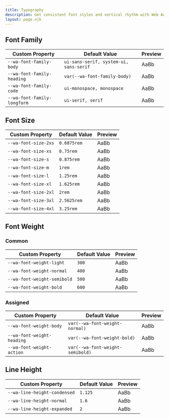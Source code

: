 ```yaml
---
title: Typography
description: Get consistent font styles and vertical rhythm with Web Awesome's typography properties.
layout: page.njk
---
```


## Font Family

| Custom Property               | Default Value |  Preview                        |
| ----------------------------- | - | ------------------------------- |
| `--wa-font-family-body`   | <code>ui-sans-serif, system-ui, sans-serif</code> | <div style="font-family: var(--wa-font-family-body)">AaBb</div> |
| `--wa-font-family-heading`   | <code>var(--wa-font-family-body)</code> | <div style="font-family: var(--wa-font-family-heading)">AaBb</div> |
| `--wa-font-family-code`   | <code>ui-monospace, monospace</code> | <div style="font-family: var(--wa-font-family-code)">AaBb</div> |
| `--wa-font-family-longform`   | <code>ui-serif, serif</code> | <div style="font-family: var(--wa-font-family-longform)">AaBb</div> |

## Font Size

| Custom Property               | Default Value |  Preview                        |
| ----------------------------- | - | ------------------------------- |
| `--wa-font-size-2xs`   | <code>0.6875rem</code> | <div style="font-size: var(--wa-font-size-2xs)">AaBb</div> |
| `--wa-font-size-xs`   | <code>0.75rem</code> | <div style="font-size: var(--wa-font-size-xs)">AaBb</div> |
| `--wa-font-size-s`   | <code>0.875rem</code> | <div style="font-size: var(--wa-font-size-s)">AaBb</div> |
| `--wa-font-size-m`   | <code>1rem</code> | <div style="font-size: var(--wa-font-size-m)">AaBb</div> |
| `--wa-font-size-l`   | <code>1.25rem</code> | <div style="font-size: var(--wa-font-size-l)">AaBb</div> |
| `--wa-font-size-xl`   | <code>1.625rem</code> | <div style="font-size: var(--wa-font-size-xl)">AaBb</div> |
| `--wa-font-size-2xl`   | <code>2rem</code> | <div style="font-size: var(--wa-font-size-2xl)">AaBb</div> |
| `--wa-font-size-3xl`   | <code>2.5625rem</code> | <div style="font-size: var(--wa-font-size-3xl)">AaBb</div> |
| `--wa-font-size-4xl`   | <code>3.25rem</code> | <div style="font-size: var(--wa-font-size-4xl)">AaBb</div> |

## Font Weight

### Common

| Custom Property               | Default Value |  Preview                        |
| ----------------------------- | - | ------------------------------- |
| `--wa-font-weight-light`   | <code>300</code> | <div style="font-weight: var(--wa-font-weight-light)">AaBb</div> |
| `--wa-font-weight-normal`   | <code>400</code> | <div style="font-weight: var(--wa-font-weight-normal)">AaBb</div> |
| `--wa-font-weight-semibold`   | <code>500</code> | <div style="font-weight: var(--wa-font-weight-semibold)">AaBb</div> |
| `--wa-font-weight-bold`   | <code>600</code> | <div style="font-weight: var(--wa-font-weight-bold)">AaBb</div> |

### Assigned

| Custom Property               | Default Value |  Preview                        |
| ----------------------------- | - | ------------------------------- |
| `--wa-font-weight-body`   | <code>var(--wa-font-weight-normal)</code> | <div style="font-weight: var(--wa-font-weight-body)">AaBb</div> |
| `--wa-font-weight-heading`   | <code>var(--wa-font-weight-bold)</code> | <div style="font-weight: var(--wa-font-weight-heading)">AaBb</div> |
| `--wa-font-weight-action`   | <code>var(--wa-font-weight-semibold)</code> | <div style="font-weight: var(--wa-font-weight-action)">AaBb</div> |

## Line Height

| Custom Property               | Default Value |  Preview                        |
| ----------------------------- | - | ------------------------------- |
| `--wa-line-height-condensed`   | <code>1.125</code> | <div style="line-height: var(--wa-line-height-condensed); border-block: 1px solid var(--wa-color-neutral-border-loud)">AaBb</div> |
| `--wa-line-height-normal`   | <code>1.6</code> | <div style="line-height: var(--wa-line-height-normal); border-block: 1px solid var(--wa-color-neutral-border-loud)">AaBb</div> |
| `--wa-line-height-expanded`   | <code>2</code> | <div style="line-height: var(--wa-line-height-expanded); border-block: 1px solid var(--wa-color-neutral-border-loud)">AaBb</div> |